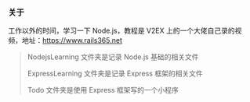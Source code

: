 ### 关于

工作以外的时间，学习一下 Node.js，教程是 V2EX 上的一个大佬自己录的视频，地址：https://www.rails365.net

> NodejsLearning 文件夹是记录 Node.js 基础的相关文件
>
> ExpressLearning 文件夹是记录 Express 框架的相关文件
>
> Todo 文件夹是使用 Express 框架写的一个小程序

